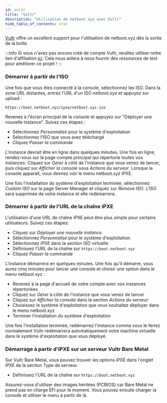 ```yaml
---
id: vultr
title: "Vultr"
description: "Utilisation de netboot.xyz avec Vultr"
hide_table_of_contents: vrai
---
```


[Vultr](http://www.vultr.com/?ref=6870843) offre un excellent support pour l'utilisation de netboot.xyz dès la sortie de la boîte.

:::info
Si vous n'avez pas encore créé de compte Vultr, veuillez utiliser notre lien d'affiliation [ici](http://www.vultr.com/?ref=6870843). Cela nous aidera à nous fournir des ressources de test pour améliorer ce projet !
:::

### Démarrer à partir de l'ISO

Une fois que vous êtes connecté à la console, sélectionnez les ISO.  Dans la zone URL distantes, entrez l'URL d'un ISO netboot.xyz et appuyez sur upload :

    https://boot.netboot.xyz/ipxe/netboot.xyz.iso

Revenez à l'écran principal de la console et appuyez sur "Déployer une nouvelle instance". Suivez ces étapes :

* Sélectionnez _Personnalisé_ pour le système d'exploitation
* Sélectionnez l'ISO que vous avez téléchargé
* Cliquez _Passer la commande_

L'instance devrait être en ligne dans quelques minutes.  Une fois en ligne, rendez-vous sur la page compte principal qui répertorie toutes vos instances.  Cliquez sur _Gérer_ à côté de l'instance que vous venez de lancer, puis cliquez sur _Afficher la console_ sous _Actions du serveur_. Lorsque la console apparaît, vous devriez voir le menu netboot.xyz iPXE.

Une fois l'installation du système d'exploitation terminée, sélectionnez _Custom ISO_ sur la page Server Manager et cliquez sur _Remove ISO_.  L'ISO sera supprimée de votre instance et elle redémarrera.

### Démarrer à partir de l'URL de la chaîne iPXE

L'utilisation d'une URL de chaîne iPXE peut être plus simple pour certains utilisateurs.  Suivez ces étapes:

* Cliquez sur _Déployer une nouvelle instance_
* Sélectionnez _Personnalisé_ pour le système d'exploitation
* Sélectionnez _iPXE_ dans la section ISO virtuelle
* Définissez l'URL de la chaîne sur `https://boot.netboot.xyz`
* Cliquez _Passer la commande_

L'instance démarrera en quelques minutes.  Une fois qu'il démarre, vous aurez cinq minutes pour lancer une console et choisir une option dans le menu netboot.xyz :

* Revenez à la page d'accueil de votre compte avec vos instances répertoriées
* Cliquez sur _Gérer_ à côté de l'instance que vous venez de lancer
* Cliquez sur _Afficher la console_ dans la section _Actions du serveur_
* Choisissez le système d'exploitation que vous souhaitez déployer dans le menu netboot.xyz
* Terminer l'installation du système d'exploitation

Une fois l'installation terminée, redémarrez l'instance comme vous le feriez normalement Vultr redémarrera automatiquement votre machine virtuelle dans le système d'exploitation que vous déployé.

### Démarrage à partir d'iPXE sur un serveur Vultr Bare Metal

Sur Vultr Bare Metal, vous pouvez trouver les options iPXE dans l'onglet iPXE de la section Type de serveur.

* Définissez l'URL de la chaîne sur `https://boot.netboot.xyz`

Assurez-vous d'utiliser des images héritées (PCBIOS) car Bare Metal ne prend pas en charge EFI pour le moment. Vous pouvez ensuite charger la console et utiliser le menu à partir de là.
